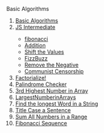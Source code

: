 <p>Basic Algorithms</p>
<ol>
  <li><a href="https://github.com/Akhras4/Basic-Algorithms.git"> Basic Algorithms</a></li>
  <li><a href="algor.js">JS Intermediate</a></li>
  <ul>
    <li><a href='https://github.com/Akhras4/JS-Intermediate/blob/45d49c3fe55bb0ef86542a6cbe547476535a1225/algor.js#L1C4-L1C13'>fibonacci</a></li>
    <li><a href='https://github.com/Akhras4/JS-Intermediate/blob/45d49c3fe55bb0ef86542a6cbe547476535a1225/algor.js#L18'>Addition</a></li>
    <li><a href='https://github.com/Akhras4/JS-Intermediate/blob/45d49c3fe55bb0ef86542a6cbe547476535a1225/algor.js#L41C4-L41C20'>Shift the Values</a></li>
    <li><a href='https://github.com/Akhras4/JS-Intermediate/blob/45d49c3fe55bb0ef86542a6cbe547476535a1225/algor.js#L61C4-L61C12'>FizzBuzz</a></li>
    <li><a href='https://github.com/Akhras4/JS-Intermediate/blob/45d49c3fe55bb0ef86542a6cbe547476535a1225/algor.js#L85C3-L85C22'>Remove the Negative</a></li>
    <li><a href='https://github.com/Akhras4/JS-Intermediate/blob/45d49c3fe55bb0ef86542a6cbe547476535a1225/algor.js#L95C3-L95C23'>Communist Censorship</a></li>
  </ul>
  <li><a href="Factorialize.js">Factorialize!</a></li>
  <li><a href="Palindrome Checker.js">Palindrome Checker</a></li>
  <li><a href="">3rd Highest Number in Array</a></li>
  <li><a href="https://github.com/Akhras4/JS-Intermediate/blob/fc4bb1d90fe50f8b5864551f1b55c7816b291752/LargestNumberinArrays.js#L8">LargestNumberinArrays</a></li>
  <li><a href="https://github.com/Akhras4/JS-Intermediate/blob/5818c0ca8fc51f172514ec4a8109f1f044bff0f4/Find%20the%20longest%20Word%20in%20a%20String.js#L1">Find the longest Word in a String</a></li>
  <li><a href="https://github.com/Akhras4/JS-Intermediate/blob/bb9c8a911ab4af0187ab293ec0082ad55314d673/TitleCaseaSentence.js#L1">Title Case a Sentence</a></li>
  <li><a href="https://github.com/Akhras4/JS-Intermediate/blob/ea7dad2e6b1369b96ac3888981b53f1192c28f60/SumAllNumbersinARange.js#L1">Sum All Numbers in a Range</a></li>
   <li><a href="https://github.com/Akhras4/JS-Intermediate/blob/f22d7f72aae7078f67416c68a7bdfc7e0fcd8280/Fibonacci%20Sequence.js">Fibonacci Sequence</a></li>
</ol>
